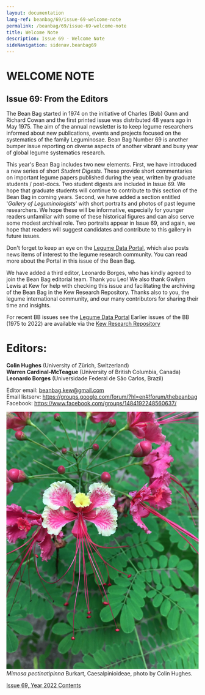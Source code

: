```yaml
---
layout: documentation
lang-ref: beanbag/69/issue-69-welcome-note
permalink: /beanbag/69/issue-69-welcome-note
title: Welcome Note
description: Issue 69 - Welcome Note
sideNavigation: sidenav.beanbag69
---
```


# WELCOME NOTE

## Issue 69: From the Editors

The Bean Bag started in 1974 on the initiative of Charles (Bob) Gunn and Richard Cowan and the first printed issue was distributed 48 years ago in May 1975. The aim of the annual newsletter is to keep legume researchers informed about new publications, events and projects focused on the systematics of the family Leguminosae. Bean Bag Number 69 is another bumper issue reporting on diverse aspects of another vibrant and busy year of global legume systematics research.

This year's Bean Bag includes two new elements. First, we have introduced a new series of short *Student Digests*. These provide short commentaries on important legume papers published during the year, written by graduate students / post-docs. Two student digests are included in Issue 69. We hope that graduate students will continue to contribute to this section of the Bean Bag in coming years. Second, we have added a section entitled '*Gallery of Leguminologists*' with short portraits and photos of past legume researchers. We hope these will be informative, especially for younger readers unfamiliar with some of these historical figures and can also serve some modest archival role. Two portraits appear in Issue 69, and again, we hope that readers will suggest candidates and contribute to this gallery in future issues.

Don't forget to keep an eye on the [Legume Data Portal](https://www.legumedata.org/), which also posts news items of interest to the legume research community. You can read more about the Portal in this issue of the Bean Bag.

We have added a third editor, Leonardo Borges, who has kindly agreed to join the Bean Bag editorial team. Thank you Leo! We also thank Gwilym Lewis at Kew for help with checking this issue and facilitating the archiving of the Bean Bag in the Kew Research Repository. Thanks also to you, the legume international community, and our many contributors for sharing their time and insights.

For recent BB issues see the [Legume Data Portal](https://www.legumedata.org/)
Earlier issues of the BB (1975 to 2022) are available via the [Kew Research Repository](https://kew.iro.bl.uk/collections/b50e6210-e231-4392-9301-c07bdce223cc)

# Editors:

**Colin Hughes** (University of Zürich, Switzerland)  
**Warren Cardinal-McTeague** (University of British Columbia, Canada)  
**Leonardo Borges** (Universidade Federal de São Carlos, Brazil)  

Editor email: <beanbag.kew@gmail.com>  
Email listserv: <https://groups.google.com/forum/?hl=en#!forum/thebeanbag>  
Facebook: <https://www.facebook.com/groups/1484192248560637/>  

![*Mimosa pectinatipinna* Burkart, Caesalpinioideae, photo by Colin Hughes.](/assets/images/69/welcome_mimosa.jpg)
*Mimosa pectinatipinna* Burkart, Caesalpinioideae, photo by Colin Hughes.

[Issue 69, Year 2022 Contents](/beanbag/69/69content)